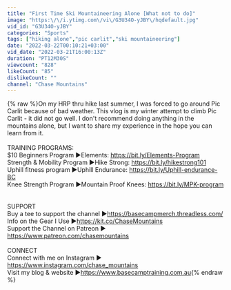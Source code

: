 ```yaml
---
title: "First Time Ski Mountaineering Alone [What not to do]"
image: "https:\/\/i.ytimg.com\/vi\/G3U34O-yJBY\/hqdefault.jpg"
vid_id: "G3U34O-yJBY"
categories: "Sports"
tags: ["hiking alone","pic carlit","ski mountaineering"]
date: "2022-03-22T00:10:21+03:00"
vid_date: "2022-03-21T16:00:13Z"
duration: "PT12M30S"
viewcount: "828"
likeCount: "85"
dislikeCount: ""
channel: "Chase Mountains"
---
```

{% raw %}On my HRP thru hike last summer, I was forced to go around Pic Carlit because of bad weather. This vlog is my winter attempt to climb Pic Carlit - it did not go well. I don't recommend doing anything in the mountains alone, but I want to share my experience in the hope you can learn from it.<br /><br />TRAINING PROGRAMS:<br />$10 Beginners Program ►Elements: <a rel="nofollow" target="blank" href="https://bit.ly/Elements-Program">https://bit.ly/Elements-Program</a><br />Strength &amp; Mobility Program ►Hike Strong: <a rel="nofollow" target="blank" href="https://bit.ly/hikestrong101">https://bit.ly/hikestrong101</a><br />Uphill fitness program  ►Uphill Endurance: <a rel="nofollow" target="blank" href="https://bit.ly/Uphill-endurance-BC">https://bit.ly/Uphill-endurance-BC</a><br />Knee Strength Program ►Mountain Proof Knees: <a rel="nofollow" target="blank" href="https://bit.ly/MPK-program">https://bit.ly/MPK-program</a><br /><br /><br />SUPPORT<br />Buy a tee to support the channel ►<a rel="nofollow" target="blank" href="https://basecampmerch.threadless.com/">https://basecampmerch.threadless.com/</a><br />Info on the Gear I Use ►<a rel="nofollow" target="blank" href="https://kit.co/ChaseMountains">https://kit.co/ChaseMountains</a> <br />Support the Channel on Patreon  ► <a rel="nofollow" target="blank" href="https://www.patreon.com/chasemountains">https://www.patreon.com/chasemountains</a><br /><br />CONNECT<br />Connect with me on Instagram ► <a rel="nofollow" target="blank" href="https://www.instagram.com/chase_mountains">https://www.instagram.com/chase_mountains</a><br />Visit my blog &amp; website ►<a rel="nofollow" target="blank" href="https://www.basecamptraining.com.au">https://www.basecamptraining.com.au</a>{% endraw %}
